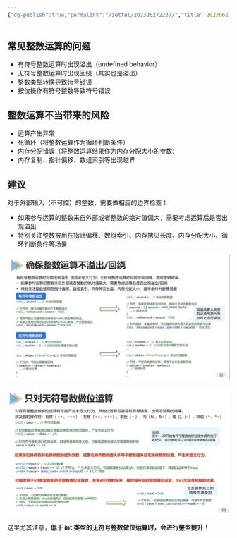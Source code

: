 ```yaml
---
{"dg-publish":true,"permalink":"/zettel/202306272237/","title":202306272237,"tags":["cpp"],"created":"2023-06-27T22:37:30+08:00"}
---
```



常见整数运算的问题
---

- 有符号整数运算时出现溢出（undefined behavior）
- 无符号整数运算时出现回绕（其实也是溢出）
- 整数类型转换导致符号错误
- 按位操作有符号整数导致符号错误

整数运算不当带来的风险
---

- 运算产生异常
- 死循环（将整数运算作为循环判断条件）
- 内存分配错误（将整数运算结果作为内存分配大小的参数）
- 内存复制、指针偏移、数组索引等出现越界

建议
---

对于外部输入（不可控）的整数，需要做相应的边界检查！

- 如果参与运算的整数来自外部或者整数的绝对值偏大，需要考虑运算后是否出现溢出
- 特别关注整数被用在指针偏移、数组索引、内存拷贝长度、内存分配大小、循环判断条件等场景

![alt text|1000](/img/user/assets/202306272237整数运算/image-20230627224604347.png)


![|1000](/img/user/assets/202306272237整数运算/image-20230627225004823.png)

这里尤其注意，**低于 int 类型的无符号整数做位运算时，会进行整型提升**！